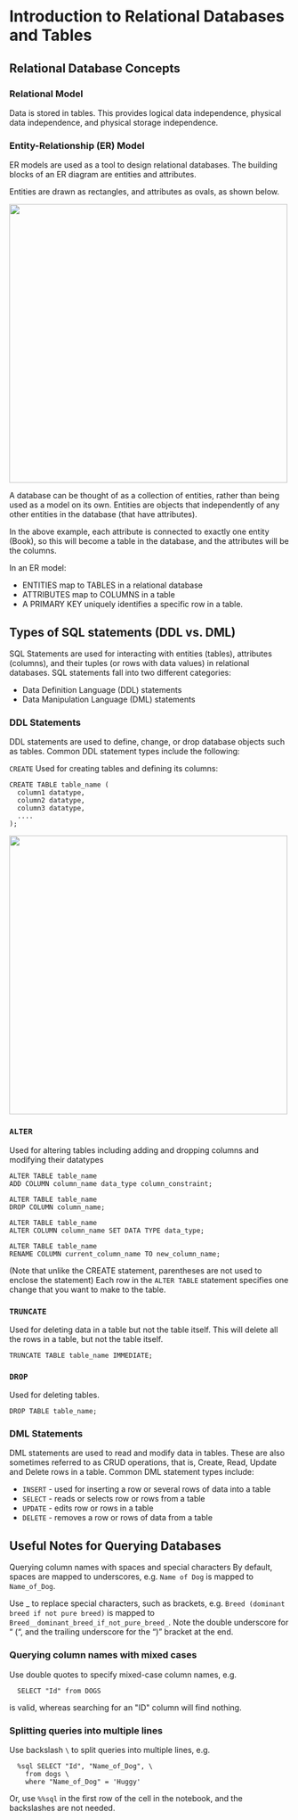 # Introduction to Relational Databases and Tables

## Relational Database Concepts

### Relational Model
Data is stored in tables. This provides logical data independence, physical data independence, and physical storage independence.

### Entity-Relationship (ER) Model
ER models are used as a tool to design relational databases. The building blocks of an ER diagram are entities and attributes.

Entities are drawn as rectangles, and attributes as ovals, as shown below.

<img src="https://user-images.githubusercontent.com/13508894/277740356-01b3af8e-3227-4f7a-a221-6075c6fd17c2.png" width="500" />

A database can be thought of as a collection of entities, rather than being used as a model on its own. Entities are objects that independently of any other entities in the database (that have attributes).

In the above example, each attribute is connected to exactly one entity (Book), so this will become a table in the database, and the attributes will be the columns.

In an ER model:

* ENTITIES map to TABLES in a relational database
* ATTRIBUTES map to COLUMNS in a table
* A PRIMARY KEY uniquely identifies a specific row in a table.

## Types of SQL statements (DDL vs. DML)
SQL Statements are used for interacting with entities (tables), attributes (columns), and their tuples (or rows with data values) in relational databases. SQL statements fall into two different categories:

* Data Definition Language (DDL) statements
* Data Manipulation Language (DML) statements

### DDL Statements
DDL statements are used to define, change, or drop database objects such as tables. Common DDL statement types include the following:

`CREATE`
Used for creating tables and defining its columns:
```
CREATE TABLE table_name (
  column1 datatype,
  column2 datatype,
  column3 datatype,
  ....
);
```
<img src="https://user-images.githubusercontent.com/13508894/277741820-20d01cd3-f078-4afa-bdf6-4e7cf68a5f29.png" width="500" />

### `ALTER`
Used for altering tables including adding and dropping columns and modifying their datatypes
```
ALTER TABLE table_name
ADD COLUMN column_name data_type column_constraint;

ALTER TABLE table_name
DROP COLUMN column_name;

ALTER TABLE table_name
ALTER COLUMN column_name SET DATA TYPE data_type;

ALTER TABLE table_name
RENAME COLUMN current_column_name TO new_column_name;
```
(Note that unlike the CREATE statement, parentheses are not used to enclose the statement) Each row in the `ALTER TABLE` statement specifies one change that you want to make to the table.

### `TRUNCATE`
Used for deleting data in a table but not the table itself. This will delete all the rows in a table, but not the table itself.
```
TRUNCATE TABLE table_name IMMEDIATE;
```

### `DROP`
Used for deleting tables.
```
DROP TABLE table_name;
```

### DML Statements
DML statements are used to read and modify data in tables. These are also sometimes referred to as CRUD operations, that is, Create, Read, Update and Delete rows in a table. Common DML statement types include:

* `INSERT` - used for inserting a row or several rows of data into a table
* `SELECT` - reads or selects row or rows from a table
* `UPDATE` - edits row or rows in a table
* `DELETE` - removes a row or rows of data from a table

## Useful Notes for Querying Databases
Querying column names with spaces and special characters
By default, spaces are mapped to underscores, e.g. `Name of Dog` is mapped to `Name_of_Dog`.

Use _ to replace special characters, such as brackets, e.g. `Breed (dominant breed if not pure breed)` is mapped to `Breed__dominant_breed_if_not_pure_breed_`. Note the double underscore for “ (“, and the trailing underscore for the “)” bracket at the end.

### Querying column names with mixed cases
Use double quotes to specify mixed-case column names, e.g.
```
  SELECT "Id" from DOGS
```
is valid, whereas searching for an "ID" column will find nothing.

### Splitting queries into multiple lines
Use backslash `\` to split queries into multiple lines, e.g.
```
  %sql SELECT "Id", "Name_of_Dog", \
    from dogs \
    where "Name_of_Dog" = 'Huggy'
```
Or, use `%%sql` in the first row of the cell in the notebook, and the backslashes are not needed.
